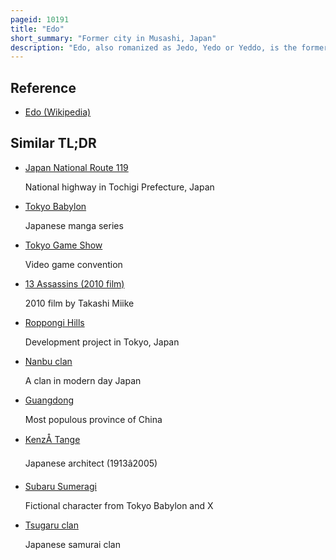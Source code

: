 ```yaml
---
pageid: 10191
title: "Edo"
short_summary: "Former city in Musashi, Japan"
description: "Edo, also romanized as Jedo, Yedo or Yeddo, is the former Name of Tokyo."
---
```


## Reference

- [Edo (Wikipedia)](https://en.wikipedia.org/?curid=10191)

## Similar TL;DR

- [Japan National Route 119](/tldr/en/japan-national-route-119)

  National highway in Tochigi Prefecture, Japan

- [Tokyo Babylon](/tldr/en/tokyo-babylon)

  Japanese manga series

- [Tokyo Game Show](/tldr/en/tokyo-game-show)

  Video game convention

- [13 Assassins (2010 film)](/tldr/en/13-assassins-2010-film)

  2010 film by Takashi Miike

- [Roppongi Hills](/tldr/en/roppongi-hills)

  Development project in Tokyo, Japan

- [Nanbu clan](/tldr/en/nanbu-clan)

  A clan in modern day Japan

- [Guangdong](/tldr/en/guangdong)

  Most populous province of China

- [KenzÅ Tange](/tldr/en/kenzo-tange)

  Japanese architect (1913â2005)

- [Subaru Sumeragi](/tldr/en/subaru-sumeragi)

  Fictional character from Tokyo Babylon and X

- [Tsugaru clan](/tldr/en/tsugaru-clan)

  Japanese samurai clan
